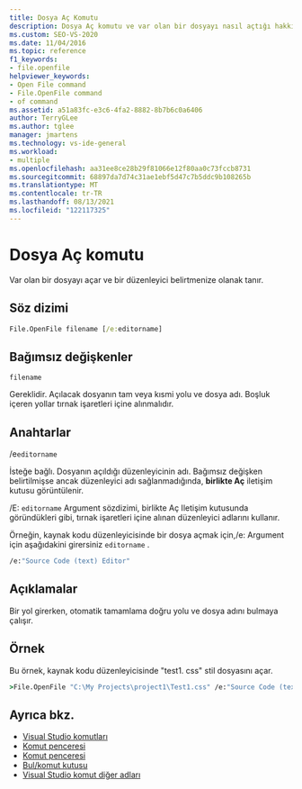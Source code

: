 ```yaml
---
title: Dosya Aç Komutu
description: Dosya Aç komutu ve var olan bir dosyayı nasıl açtığı hakkında bilgi edinin ve bir düzenleyici belirtmenize izin verir.
ms.custom: SEO-VS-2020
ms.date: 11/04/2016
ms.topic: reference
f1_keywords:
- file.openfile
helpviewer_keywords:
- Open File command
- File.OpenFile command
- of command
ms.assetid: a51a83fc-e3c6-4fa2-8882-8b7b6c0a6406
author: TerryGLee
ms.author: tglee
manager: jmartens
ms.technology: vs-ide-general
ms.workload:
- multiple
ms.openlocfilehash: aa31ee8ce28b29f81066e12f80aa0c73fccb8731
ms.sourcegitcommit: 68897da7d74c31ae1ebf5d47c7b5ddc9b108265b
ms.translationtype: MT
ms.contentlocale: tr-TR
ms.lasthandoff: 08/13/2021
ms.locfileid: "122117325"
---
```

# <a name="open-file-command"></a>Dosya Aç komutu

Var olan bir dosyayı açar ve bir düzenleyici belirtmenize olanak tanır.

## <a name="syntax"></a>Söz dizimi

```cmd
File.OpenFile filename [/e:editorname]
```

## <a name="arguments"></a>Bağımsız değişkenler

`filename`

Gereklidir. Açılacak dosyanın tam veya kısmi yolu ve dosya adı. Boşluk içeren yollar tırnak işaretleri içine alınmalıdır.

## <a name="switches"></a>Anahtarlar

/e`editorname`

İsteğe bağlı. Dosyanın açıldığı düzenleyicinin adı. Bağımsız değişken belirtilmişse ancak düzenleyici adı sağlanmadığında, **birlikte Aç** iletişim kutusu görüntülenir.

/E: `editorname` Argument sözdizimi, birlikte Aç Iletişim kutusunda göründükleri gibi, tırnak işaretleri içine alınan düzenleyici adlarını kullanır.

Örneğin, kaynak kodu düzenleyicisinde bir dosya açmak için,/e: Argument için aşağıdakini girersiniz `editorname` .

```cmd
/e:"Source Code (text) Editor"
```

## <a name="remarks"></a>Açıklamalar

Bir yol girerken, otomatik tamamlama doğru yolu ve dosya adını bulmaya çalışır.

## <a name="example"></a>Örnek

Bu örnek, kaynak kodu düzenleyicisinde "test1. css" stil dosyasını açar.

```cmd
>File.OpenFile "C:\My Projects\project1\Test1.css" /e:"Source Code (text) Editor"
```

## <a name="see-also"></a>Ayrıca bkz.

- [Visual Studio komutları](../../ide/reference/visual-studio-commands.md)
- [Komut penceresi](../../ide/reference/command-window.md)
- [Komut penceresi](../../ide/reference/immediate-window.md)
- [Bul/komut kutusu](../../ide/find-command-box.md)
- [Visual Studio komut diğer adları](../../ide/reference/visual-studio-command-aliases.md)
